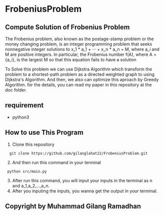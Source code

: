 # FrobeniusProblem
## Compute Solution of Frobenius Problem

The Frobenius problem, also known as the postage-stamp problem or the money changing problem, is an integer programming problem that seeks nonnegative integer solutions to x_1 * a_1 + ··· + x_n * a_n = M, where a_i and M are positive integers. In particular, the Frobenius number f(A), where A = {a_i}, is the largest M so that
this equation fails to have a solution

To Solve this problem we can use Dijkstra Algorithm which transform the problem to a shortest-path problem as a directed weighted graph to using Dijkstra's Algorithm. And then, we also can optimize this aproach by Greedy Algorithm. for the details, you can read my paper in this repository at the doc folder.

## requirement
- python3

## How to use This Program

1. Clone this repository 
```
  git clone https://github.com/gilanglahat22/FrobeniusProblem.git
```

2. And then run this command in your terminal
```
 python src/main.py
```
3. After run this command, you will input your inputs in the terminal as n and a_1,a_2,...,a_n. 
4. After you inputing the inputs, you wanna get the output in your terminal.

## Copyright by Muhammad Gilang Ramadhan
